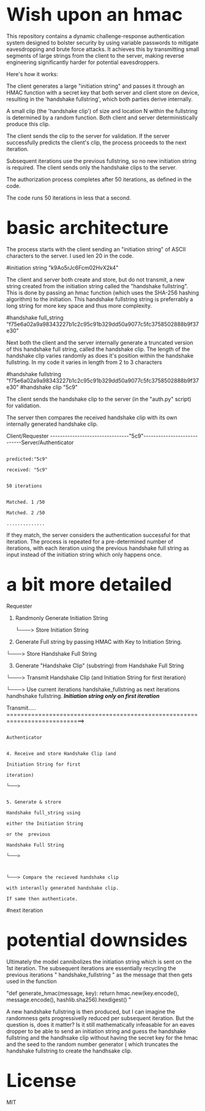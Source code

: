# <span style="font-size:48px;">Wish upon an hmac</span>
This repository contains a dynamic challenge-response authentication system designed to bolster security by using variable passwords to mitigate eavesdropping and brute force attacks. It achieves this by transmitting small segments of large strings from the client to the server, making reverse engineering significantly harder for potential eavesdroppers.

Here's how it works:

The client generates a large "initiation string" and passes it through an HMAC function with a secret key that both server and client store on device, resulting in the 'handshake fullstring', which both parties derive internally.

A small clip (the 'handshake clip') of size and location N within the fullstring is determined by a random function. Both client and server deterministically produce this clip.

The client sends the clip to the server for validation. If the server successfully predicts the client's clip, the process proceeds to the next iteration. 

Subsequent iterations use the previous fullstring, so no new initiation string is required. The client sends only the handshake clips to the server.

The authorization process completes after 50 iterations, as defined in the code.

The code runs 50 iterations in less that a second.

# <span style="font-size:48px;">basic architecture</span>
The process starts with the client sending an "initiation string" of ASCII characters to the server. I used 
len 20 in the code.

#initiation string "k9Ao5rJc6Fcm02HvX2k4"


The client and server both create and store, but do not transmit, a new string created from the initiation 
string called the "handshake fullstring". This is done by passing an hmac function (which uses the SHA-256 
hashing algorithm) to the initiation. This handshake fullstring string is preferrably a long string for
more key space and thus more complexity. 

#handshake full_string "f75e6a02a9a98343227b1c2c95c91b329dd50a9077c5fc3758502888b9f37e30"

Next both the client and the server internally generate a truncated version of this
handshake full string, called the handshake clip. The length of the handshake clip varies randomly as 
does it's position within the handshake fullstring. In my code it varies in length from 2 to 3 characters

#handshake fullstring "f75e6a02a9a98343227b1c2c95c91b329dd50a9077c5fc3758502888b9f37e30"
#handshake clip                                "5c9"       


The client sends the handshake clip to the server 
(in the "auth.py" script) for validation.

The server then compares the received handshake clip with its own internally generated handshake clip. 


Client/Requester --------------------------------"5c9"----------------------------Server/Authenticator

                                                                                   predicted:"5c9" 
                                                                                   received: "5c9"
                                                                                   
                                                                                   50 iterations
                                                                                   
                                                                                   Matched. 1 /50
                                                                                   Matched. 2 /50
                                                                                   ..............
If they match, the server considers the authentication successful for that iteration. 
The process is repeated for a pre-determined number of iterations, with each iteration using the previous
handshake full string as input instead of the initiation string which only happens once. 


# <span style="font-size:48px;">a bit more detailed</span>

Requester                                            


1. Randmonly Generate Initiation String

   └───> Store Initiation String

2. Generate Full string by passing 
HMAC with Key to Initiation
String.

└───> Store Handshake Full String

3. Generate "Handshake Clip"
(substring) from Handshake
Full String


└───> Transmit Handshake Clip
   (and Initiation String for
   first iteration)
 

└───> Use current iterations handshake_fullstring as next iterations handhshake fullstring. 
***Initiation string only on first iteration***




Transmit.....
============================================================================>             

                                                                                        Authenticator

                                                                               4. Receive and store Handshake Clip (and
                                                                                  Initiation String for first
                                                                                                   iteration)
                                                                                └───> 
                                                                             
                                                                                5. Generate & strore 
                                                                                Handshake full_string using 
                                                                                either the Initiation String
                                                                                or the  previous 
                                                                                Handshake Full String
                                                                                └───> 
                                                                                
                                                                                    
                                                                                  └───> Compare the recieved handshake clip 
                                                                                  with interanlly generated handshake clip.
                                                                                  If same then authenticate.
#next iteration
# <span style="font-size:48px;">potential downsides</span>     
Ultimately the model cannibolizes the initiation string which is sent on the 1st iteration. The subsequent iterations are essentially recycling the previous iterations " handshake_fullstring " as the message that then gets used in the function

"def generate_hmac(message, key):
    return hmac.new(key.encode(), message.encode(), hashlib.sha256).hexdigest()
"
                                                                                  
A new handshake fullstring is then produced, but I can imagine the randomness gets progressivelly reduced per subsequent iteration. But the question is, does it matter? Is it still mathematically infeasable for an eaves dropper to be able to send an initiation string and guess the handshake fullstring and the handhsake clip without having the secret key for the hmac and the seed to the random number generator ( which truncates the handshake fullstring to create the handhsake clip.                                                                                
# <span style="font-size:48px;">License</span>   
MIT 
                                                                                  
                                                                                  
                                                                                  
                                                                                  
                                                                                  
                                                                                  
                                                                                  
                                                                                  
                                                                                  
                                                                                  
                                                                                  
                                                                                  
                                                                                  
                                                                                  
                                                                                  
                                                                                  
                                                                                  
                                                        
                   

                                                                                 

 
                                                                                
                            
                                                                            
                                                                               
